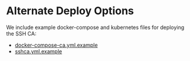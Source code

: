 # Alternate Deploy Options

We include example docker-compose and kubernetes files for deploying the SSH CA:

- [docker-compose-ca.yml.example](./docker-compose-ca.yml.example)
- [sshca.yml.example](./sshca.yml.example)
